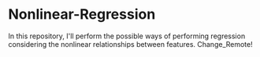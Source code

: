 # Nonlinear-Regression
In this repository, I'll perform the possible ways of performing regression considering the nonlinear relationships between features.
Change_Remote!
